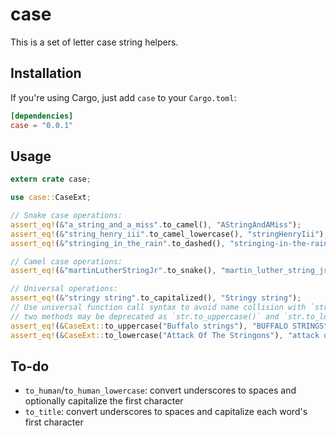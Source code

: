 # case

This is a set of letter case string helpers.

## Installation

If you're using Cargo, just add `case` to your `Cargo.toml`:

```toml
[dependencies]
case = "0.0.1"
```

## Usage

```rust
extern crate case;

use case::CaseExt;

// Snake case operations:
assert_eq!(&"a_string_and_a_miss".to_camel(), "AStringAndAMiss");
assert_eq!(&"string_henry_iii".to_camel_lowercase(), "stringHenryIii");
assert_eq!(&"stringing_in_the_rain".to_dashed(), "stringing-in-the-rain");

// Camel case operations:
assert_eq!(&"martinLutherStringJr".to_snake(), "martin_luther_string_jr");

// Universal operations:
assert_eq!(&"stringy string".to_capitalized(), "Stringy string");
// Use universal function call syntax to avoid name collision with `str`'s unstable methods. These
// two methods may be deprecated as `str.to_uppercase()` and `str.to_lowercase()` stabilize.
assert_eq!(&CaseExt::to_uppercase("Buffalo strings"), "BUFFALO STRINGS");
assert_eq!(&CaseExt::to_lowercase("Attack Of The Stringons"), "attack of the stringons");
```

## To-do

* `to_human`/`to_human_lowercase`: convert underscores to spaces and optionally capitalize the
  first character
* `to_title`: convert underscores to spaces and capitalize each word's first character
